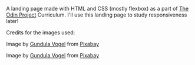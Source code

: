 A landing page made with HTML and CSS (mostly flexbox) as a part of <a href="https://www.theodinproject.com/" target="_blank">The Odin Project</a> Curriculum. I'll use this landing page to study responsiveness later!

Credits for the images used:

Image by <a href="https://pixabay.com/users/guvo59-9285194/?utm_source=link-attribution&utm_medium=referral&utm_campaign=image&utm_content=8601492">Gundula Vogel</a> from <a href="https://pixabay.com//?utm_source=link-attribution&utm_medium=referral&utm_campaign=image&utm_content=8601492">Pixabay</a>

Image by <a href="https://pixabay.com/users/guvo59-9285194/?utm_source=link-attribution&utm_medium=referral&utm_campaign=image&utm_content=4795325">Gundula Vogel</a> from <a href="https://pixabay.com//?utm_source=link-attribution&utm_medium=referral&utm_campaign=image&utm_content=4795325">Pixabay</a>
